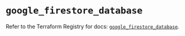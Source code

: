 # `google_firestore_database`

Refer to the Terraform Registry for docs: [`google_firestore_database`](https://registry.terraform.io/providers/hashicorp/google-beta/5.27.0/docs/resources/google_firestore_database).
